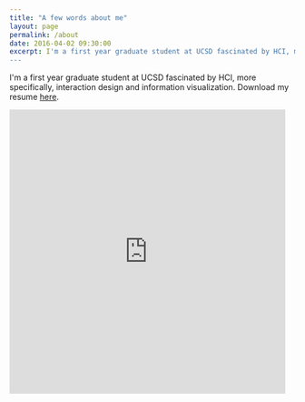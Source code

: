 ```yaml
---
title: "A few words about me"
layout: page
permalink: /about
date: 2016-04-02 09:30:00
excerpt: I'm a first year graduate student at UCSD fascinated by HCI, more specifically, all things to do with applied interaction design. Click the <span style="color:#8C8C8C">dots</span> to view my resume. <b>Also see the posts below for some of my work.</b><br/>
---
```

[//]: # (Hack to avoid previewing the PDF!)
I'm a first year graduate student at UCSD fascinated by HCI, more specifically, interaction design and information visualization. Download my resume [here](/kandarp-resume.pdf).<br/>

<iframe src="https://docs.google.com/file/d/0ByQtLx_3RS9-UXRTempLQXB5TEk/preview" width="96.5%" style="position: relative; height: 500px; border: none"></iframe>
<!-- add analytics -->